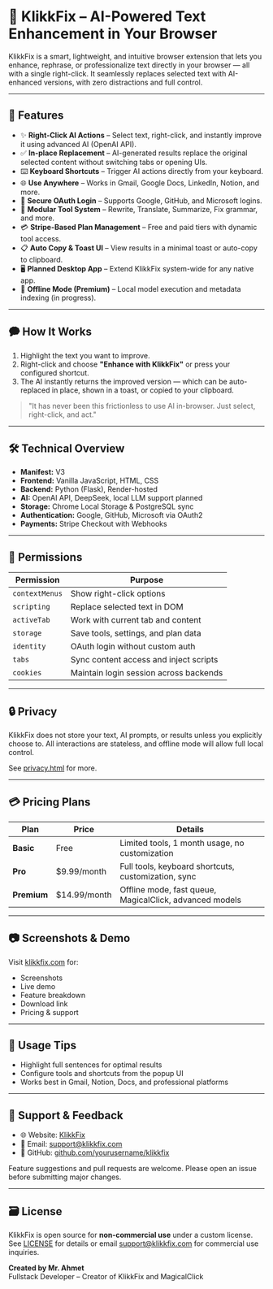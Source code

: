 # 🔧 KlikkFix – AI-Powered Text Enhancement in Your Browser

KlikkFix is a smart, lightweight, and intuitive browser extension that lets you enhance, rephrase, or professionalize text directly in your browser — all with a single right-click. It seamlessly replaces selected text with AI-enhanced versions, with zero distractions and full control.

---

## 🚀 Features

- ✨ **Right-Click AI Actions** – Select text, right-click, and instantly improve it using advanced AI (OpenAI API).
- ✅ **In-place Replacement** – AI-generated results replace the original selected content without switching tabs or opening UIs.
- ⌨️ **Keyboard Shortcuts** – Trigger AI actions directly from your keyboard.
- 🌐 **Use Anywhere** – Works in Gmail, Google Docs, LinkedIn, Notion, and more.
- 🔐 **Secure OAuth Login** – Supports Google, GitHub, and Microsoft logins.
- 🧠 **Modular Tool System** – Rewrite, Translate, Summarize, Fix grammar, and more.
- 💳 **Stripe-Based Plan Management** – Free and paid tiers with dynamic tool access.
- 📋 **Auto Copy & Toast UI** – View results in a minimal toast or auto-copy to clipboard.
- 🖥️ **Planned Desktop App** – Extend KlikkFix system-wide for any native app.
- 🧩 **Offline Mode (Premium)** – Local model execution and metadata indexing (in progress).

---

## 🗭 How It Works

1. Highlight the text you want to improve.
2. Right-click and choose **"Enhance with KlikkFix"** or press your configured shortcut.
3. The AI instantly returns the improved version — which can be auto-replaced in place, shown in a toast, or copied to your clipboard.

> "It has never been this frictionless to use AI in-browser. Just select, right-click, and act."

---

## 🛠 Technical Overview

- **Manifest:** V3
- **Frontend:** Vanilla JavaScript, HTML, CSS
- **Backend:** Python (Flask), Render-hosted
- **AI:** OpenAI API, DeepSeek, local LLM support planned
- **Storage:** Chrome Local Storage & PostgreSQL sync
- **Authentication:** Google, GitHub, Microsoft via OAuth2
- **Payments:** Stripe Checkout with Webhooks

---

## 🔐 Permissions

| Permission       | Purpose                                       |
| ---------------- | --------------------------------------------- |
| `contextMenus`   | Show right-click options                      |
| `scripting`      | Replace selected text in DOM                  |
| `activeTab`      | Work with current tab and content             |
| `storage`        | Save tools, settings, and plan data           |
| `identity`       | OAuth login without custom auth               |
| `tabs`           | Sync content access and inject scripts        |
| `cookies`        | Maintain login session across backends        |

---

## 🔒 Privacy

KlikkFix does not store your text, AI prompts, or results unless you explicitly choose to. All interactions are stateless, and offline mode will allow full local control. 

See [privacy.html](./privacy.html) for more.

---

## 💳 Pricing Plans

| Plan        | Price         | Details                                                 |
| ----------- | ------------- | ------------------------------------------------------- |
| **Basic**   | Free          | Limited tools, 1 month usage, no customization          |
| **Pro**     | \$9.99/month  | Full tools, keyboard shortcuts, customization, sync     |
| **Premium** | \$14.99/month | Offline mode, fast queue, MagicalClick, advanced models |

---

## 📷 Screenshots & Demo

Visit [klikkfix.com](https://klikkfix.com) for:
- Screenshots
- Live demo
- Feature breakdown
- Download link
- Pricing & support

---

## 🧠 Usage Tips

- Highlight full sentences for optimal results
- Configure tools and shortcuts from the popup UI
- Works best in Gmail, Notion, Docs, and professional platforms

---

## 📩 Support & Feedback

- 🌐 Website: [KlikkFix](https://klikkfix.com)
- 📧 Email: [support@klikkfix.com](mailto:support@klikkfix.com)
- 🐙 GitHub: [github.com/yourusername/klikkfix](https://github.com/yourusername/klikkfix)

Feature suggestions and pull requests are welcome. Please open an issue before submitting major changes.

---

## 🗃️ License

KlikkFix is open source for **non-commercial use** under a custom license.  
See [LICENSE](./LICENSE) for details or email support@klikkfix.com for commercial use inquiries.

**Created by Mr. Ahmet**  
Fullstack Developer – Creator of KlikkFix and MagicalClick
